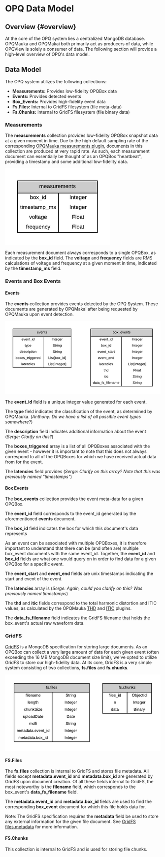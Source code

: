 # OPQ Data Model

## Overview {#overview}

At the core of the OPQ system lies a centralized MongoDB database. OPQMauka and OPQMakai both primarily act as producers of data, while OPQView is solely a consumer of data.
The following section will provide a high-level overview of OPQ's data model.

## Data Model

The OPQ system utilizes the following collections:
* **Measurements:** Provides low-fidelity OPQBox data
* **Events:** Provides detected events
* **Box_Events:** Provides high-fidelity event data
* **Fs.Files:** Internal to GridFS filesystem (file meta-data)
* **Fs.Chunks:** Internal to GridFS filesystem (file binary data)


### Measurements

The **measurements** collection provides low-fidelity OPQBox snapshot data at a given moment in time.
Due to the high default sampling rate of the corresponding [OPQMauka measurements plugin](../mauka/plugins.md#measurement), documents in this collection are produced at very rapid rate.
As such, each measurement document can essentially be thought of as an OPQBox "heartbeat", providing a timestamp and some additional low-fidelity data.

![Measurements Collection](images/measurements-collection.png)

Each measurement document always corresponds to a single OPQBox, as indicated by the **box_id** field.
The **voltage** and **frequency** fields are RMS calculations of voltage and frequency at a given moment in time, indicated by the **timestamp_ms** field.

### Events and Box Events

#### Events
The **events** collection provides events detected by the OPQ System. These documents are generated by OPQMakai after being requested by OPQMauka upon event detection.

![Events and Box Events Collection](images/events-boxevents-collection.png)

The **event_id** field is a unique integer value generated for each event. 

The **type** field indicates the classification of the event, as determined by OPQMauka. (*Anthony: Do we have a list of all possible event types somewhere?*)

The **description** field indicates additional information about the event (*Serge: Clarify on this?*)

The **boxes_triggered** array is a list of all OPQBoxes associated with the given event - however it is important to note that this does not always correspond to all of the OPQBoxes for which we have received actual data from for the event.

The **latencies** field provides (*Serge: Clarify on this array? Note that this was previously named "timestamps"*)

#### Box Events
The **box_events** collection provides the event meta-data for a given OPQBox.

The **event_id** field corresponds to the event_id generated by the aforementioned **events** document.

The **box_id** field indicates the box for which this document's data represents

As an event can be associated with multiple OPQBoxes, it is therefore important to understand that there can be (and often are) multiple box_event documents with the same event_id.
Together, the **event_id** and **box_id** fields are what one would query on in order to find data for a given OPQBox for a specific event.

The **event_start** and **event_end** fields are unix timestamps indicating the start and event of the event.

The **latencies** array is (*Serge: Again, could you clarify on this? Was previously named timestamps*)

The **thd** and **itic** fields correspond to the total harmonic distortion and ITIC values, as calculated by the OPQMauka [THD](../mauka/plugins.md#thd) and [ITIC](../mauka/plugins.md#itic) plugins.

The **data_fs_filename** field indicates the GridFS filename that holds the box_event's actual raw waveform data.

### GridFS
[GridFS](https://docs.mongodb.com/manual/core/gridfs/) is a MongoDB specification for storing large documents. As an OPQBox can collect a very large amount of data for each given event (often exceeding the 16 MB MongoDB document size limit), we've opted to utilize GridFS to store our high-fidelity data.
At its core, GridFS is a very simple system consisting of two collections, **fs.files** and **fs.chunks**. 

![GridFS Collections](images/gridfs-collections.png)

#### FS.Files
The **fs.files** collection is internal to GridFS and stores file metadata.
All fields except **metadata.event_id** and **metadata.box_id** are generated by GridFS upon document creation.
Of all these fields internal to GridFS, the most noteworthy is the **filename** field, which corresponds to the box_event's **data_fs_filename** field.

The **metadata.event_id** and **metadata.box_id** fields are used to find the corresponding **box_event** document for which this file holds data for.

Note: The GridFS specification requires the **metadata** field be used to store any external information for the given file document. See [GridFS files.metadata](https://docs.mongodb.com/manual/core/gridfs/#files.metadata)  for more information.

#### FS.Chunks
This collection is internal to GridFS and is used for storing file chunks.

